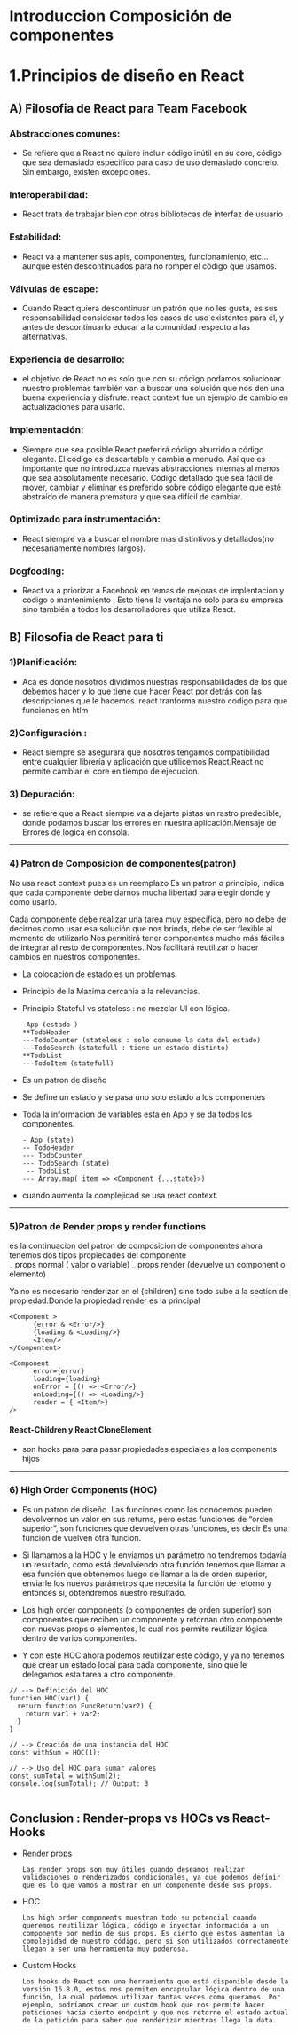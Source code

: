 # Introduccion Composición de componentes

# 1.Principios de diseño en React

## A) Filosofia de React para Team Facebook

### Abstracciones comunes:

- Se refiere que a React no quiere incluir código inútil en su core, código que sea demasiado especifico para caso de uso demasiado concreto. Sin embargo, existen excepciones.

### Interoperabilidad:

- React trata de trabajar bien con otras bibliotecas de interfaz de usuario .

### Estabilidad:

- React va a mantener sus apis, componentes, funcionamiento, etc… aunque estén descontinuados para no romper el código que usamos.

### Válvulas de escape:

- Cuando React quiera descontinuar un patrón que no les gusta, es sus responsabilidad considerar todos los casos de uso existentes para él, y antes de descontinuarlo educar a la comunidad respecto a las alternativas.

### Experiencia de desarrollo:

- el objetivo de React no es solo que con su código podamos solucionar nuestro problemas también van a buscar una solución que nos den una buena experiencia y disfrute. react context fue un ejemplo de cambio en actualizaciones para usarlo.

### Implementación:

- Siempre que sea posible React preferirá código aburrido a código elegante. El código es descartable y cambia a menudo. Así que es importante que no introduzca nuevas abstracciones internas al menos que sea absolutamente necesario. Código detallado que sea fácil de mover, cambiar y eliminar es preferido sobre código elegante que esté abstraído de manera prematura y que sea difícil de cambiar.

### Optimizado para instrumentación:

- React siempre va a buscar el nombre mas distintivos y detallados(no necesariamente nombres largos).

### Dogfooding:

- React va a priorizar a Facebook en temas de mejoras de implentacion y codigo o mantenimiento , Esto tiene la ventaja no solo para su empresa sino también a todos los desarrolladores que utiliza React.

## B) Filosofia de React para ti

### 1)Planificación:

- Acá es donde nosotros dividimos nuestras responsabilidades de los que debemos hacer y lo que tiene que hacer React por detrás con las descripciones que le hacemos. react tranforma nuestro codigo para que funciones en htlm

### 2)Configuración :

- React siempre se asegurara que nosotros tengamos compatibilidad entre cualquier librería y aplicación que utilicemos React.React no permite cambiar el core en tiempo de ejecucion.

### 3) Depuración:

- se refiere que a React siempre va a dejarte pistas un rastro predecible, donde podamos buscar los errores en nuestra aplicación.Mensaje de Errores de logica en consola.

---

### 4) Patron de Composicion de componentes(patron)

No usa react context pues es un reemplazo
Es un patron o principio, indica que cada componente debe darnos mucha libertad para elegir donde y como usarlo.

Cada componente debe realizar una tarea muy específica, pero no debe de decirnos como usar esa solución que nos brinda, debe de ser flexible al momento de utilizarlo Nos permitirá tener componentes mucho más fáciles de integrar al resto de componentes.
Nos facilitará reutilizar o hacer cambios en nuestros componentes.

- La colocación de estado es un problemas.
- Principio de la Maxima cercania a la relevancias.
- Principio Stateful vs stateless : no mezclar UI con lógica.

      -App (estado )
      **TodoHeader
      ---TodoCounter (stateless : solo consume la data del estado)
      ---TodoSearch (statefull : tiene un estado distinto)
      **TodoList
      ---TodoItem (statefull)

- Es un patron de diseño
- Se define un estado y se pasa uno solo estado a los componentes
- Toda la informacion de variables esta en App y se da todos los componentes.

      - App (state)
      -- TodoHeader
      --- TodoCounter
      --- TodoSearch (state)
       -- TodoList
      --- Array.map( item => <Component {...state}>)

- cuando aumenta la complejidad se usa react context.

---

### 5)Patron de Render props y render functions

es la continuacion del patron de composicion de componentes
ahora tenemos dos tipos propiedades del componente  
 _ props normal ( valor o variable)
_ props render (devuelve un component o elemento)

Ya no es necesario renderizar en el {children} sino todo sube a la section de propiedad.Donde la propiedad render es la principal

```
<Component >
      {error & <Error/>}
      {loading & <Loading/>}
      <Item/>
</Compontent>

```

```
<Component
      error={error}
      loading={loading}
      onError = {() => <Error/>}
      onLoading={() => <Loading/>}
      render = { <Item/>}
/>

```

#### React-Children y React CloneElement

- son hooks para para pasar propiedades especiales a los components hijos

---

### 6) High Order Components (HOC)

- Es un patron de diseño.
  Las funciones como las conocemos pueden devolvernos un valor en sus returns, pero estas funciones de “orden superior”, son funciones que devuelven otras funciones, es decir Es una funcion de vuelven otra funcion.

- Si llamamos a la HOC y le enviamos un parámetro no tendremos todavía un resultado, como está devolviendo otra función tenemos que llamar a esa función que obtenemos luego de llamar a la de orden superior, enviarle los nuevos parámetros que necesita la función de retorno y entonces si, obtendremos nuestro resultado.

- Los high order components (o componentes de orden superior) son componentes que reciben un componente y retornan otro componente con nuevas props o elementos, lo cual nos permite reutilizar lógica dentro de varios componentes.

- Y con este HOC ahora podemos reutilizar este código, y ya no tenemos que crear un estado local para cada componente, sino que le delegamos esta tarea a otro componente.

```
// --> Definición del HOC
function HOC(var1) {
  return function FuncReturn(var2) {
    return var1 + var2;
  }
}

// --> Creación de una instancia del HOC
const withSum = HOC(1);

// --> Uso del HOC para sumar valores
const sumTotal = withSum(2);
console.log(sumTotal); // Output: 3


```

## Conclusion : Render-props vs HOCs vs React-Hooks

- Render props

      Las render props son muy útiles cuando deseamos realizar validaciones o renderizados condicionales, ya que podemos definir que es lo que vamos a mostrar en un componente desde sus props.

- HOC.

      Los high order components muestran todo su potencial cuando queremos reutilizar lógica, código e inyectar información a un componente por medio de sus props. Es cierto que estos aumentan la complejidad de nuestro código, pero si son utilizados correctamente llegan a ser una herramienta muy poderosa.

- Custom Hooks

      Los hooks de React son una herramienta que está disponible desde la versión 16.8.0, estos nos permiten encapsular lógica dentro de una función, la cual podemos utilizar tantas veces como queramos. Por ejemplo, podríamos crear un custom hook que nos permite hacer peticiones hacia cierto endpoint y que nos retorne el estado actual de la petición para saber que renderizar mientras llega la data.
